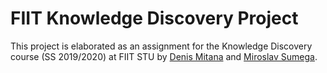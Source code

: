 # FIIT Knowledge Discovery Project

This project is elaborated as an assignment for the Knowledge Discovery course (SS 2019/2020) at FIIT STU by [Denis Mitana](https://github.com/dmitana/) and [Miroslav Sumega](https://github.com/xsumegam/).
